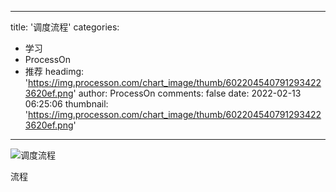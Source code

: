 
---
title: '调度流程'
categories: 
 - 学习
 - ProcessOn
 - 推荐
headimg: 'https://img.processon.com/chart_image/thumb/6022045407912934223620ef.png'
author: ProcessOn
comments: false
date: 2022-02-13 06:25:06
thumbnail: 'https://img.processon.com/chart_image/thumb/6022045407912934223620ef.png'
---

<div>   
<img class="thumb" alt="调度流程" src="https://img.processon.com/chart_image/thumb/6022045407912934223620ef.png" referrerpolicy="no-referrer">
<p>流程</p>  
</div>
            